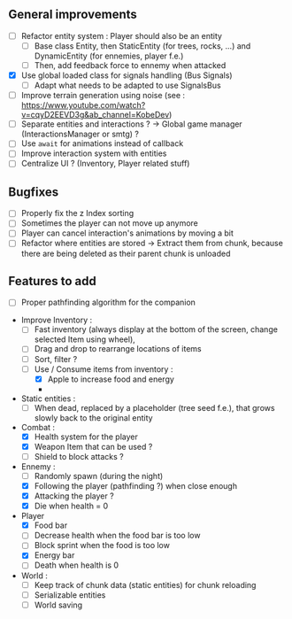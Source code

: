 ## General improvements

* [ ] Refactor entity system : Player should also be an entity
    * [ ] Base class Entity, then StaticEntity (for trees, rocks, ...) and DynamicEntity (for ennemies, player f.e.)
    * [ ] Then, add feedback force to ennemy when attacked

* [x] Use global loaded class for signals handling (Bus Signals)
    * [ ] Adapt what needs to be adapted to use SignalsBus
* [ ] Improve terrain generation using noise (see : https://www.youtube.com/watch?v=cqyD2EEVD3g&ab_channel=KobeDev)
* [ ] Separate entities and interactions ? -> Global game manager (InteractionsManager or smtg) ?
* [ ] Use `await` for animations instead of callback
* [ ] Improve interaction system with entities
* [ ] Centralize UI ? (Inventory, Player related stuff)

## Bugfixes

* [ ] Properly fix the z Index sorting
* [ ] Sometimes the player can not move up anymore
* [ ] Player can cancel interaction's animations by moving a bit
* [ ] Refactor where entities are stored -> Extract them from chunk, because there are being deleted as their parent chunk is unloaded

## Features to add

* [ ] Proper pathfinding algorithm for the companion

* Improve Inventory :
    * [ ] Fast inventory (always display at the bottom of the screen, change selected Item using wheel),
    * [ ] Drag and drop to rearrange locations of items
    * [ ] Sort, filter ?
    * [ ] Use / Consume items from inventory :
        * [x] Apple to increase food and energy
        * 
    
* Static entities :
    * [ ] When dead, replaced by a placeholder (tree seed f.e.), that grows slowly back to the original entity

* Combat :
    * [X] Health system for the player
    * [X] Weapon Item that can be used ?
    * [ ] Shield to block attacks ?

* Ennemy :
    * [ ] Randomly spawn (during the night)
    * [X] Following the player (pathfinding ?) when close enough
    * [X] Attacking the player ?
    * [X] Die when health = 0

* Player
    * [x] Food bar
    * [ ] Decrease health when the food bar is too low
    * [ ] Block sprint when the food is too low
    * [x] Energy bar
    * [ ] Death when health is 0

* World :
    * [ ] Keep track of chunk data (static entities) for chunk reloading
    * [ ] Serializable entities
    * [ ] World saving
